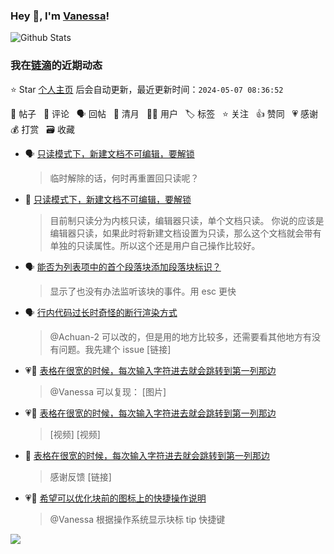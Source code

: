 ### Hey 👋, I'm [Vanessa](http://vanessa.b3log.org/)!

![Github Stats](https://github-readme-stats.vercel.app/api?username=Vanessa219&show_icons=true)

<!--events start -->

### 我在[链滴](https://ld246.com)的近期动态

⭐️ Star [个人主页](https://github.com/Vanessa219/Vanessa219) 后会自动更新，最近更新时间：`2024-05-07 08:36:52`

📝 帖子 &nbsp; 💬 评论 &nbsp; 🗣 回帖 &nbsp; 🌙 清月 &nbsp; 👨‍💻 用户 &nbsp; 🏷️ 标签 &nbsp; ⭐️ 关注 &nbsp; 👍 赞同 &nbsp; 💗 感谢 &nbsp; 💰 打赏 &nbsp; 🗃 收藏

* 🗣 [只读模式下，新建文档不可编辑，要解锁](https://ld246.com/article/1714830013629/comment/1714887040576#comments)

  > 临时解除的话，何时再重置回只读呢？
* 💬 [只读模式下，新建文档不可编辑，要解锁](https://ld246.com/article/1714830013629/comment/1714880682274#comments)

  > 目前制只读分为内核只读，编辑器只读，单个文档只读。 你说的应该是编辑器只读，如果此时将新建文档设置为只读，那么这个文档就会带有单独的只读属性。所以这个还是用户自己操作比较好。
* 🗣 [能否为列表项中的首个段落块添加段落块标识？](https://ld246.com/article/1714667429814/comment/1714812416801#comments)

  > 显示了也没有办法监听该块的事件。用 esc 更快
* 🗣 [行内代码过长时奇怪的断行渲染方式](https://ld246.com/article/1714223772557/comment/1714313897365#comments)

  > @Achuan-2 可以改的，但是用的地方比较多，还需要看其他地方有没有问题。我先建个 issue [链接]
* 💗💬 [表格在很宽的时候，每次输入字符进去就会跳转到第一列那边](https://ld246.com/article/1714793810071/comment/1714796006382#comments)

  > @Vanessa 可以复现： [图片]
* 💗📝 [表格在很宽的时候，每次输入字符进去就会跳转到第一列那边](https://ld246.com/article/1714793810071)

  > [视频] [视频]
* 💬 [表格在很宽的时候，每次输入字符进去就会跳转到第一列那边](https://ld246.com/article/1714793810071/comment/1714810545338#comments)

  > 感谢反馈 [链接]
* 💗💬 [希望可以优化块前的图标上的快捷操作说明](https://ld246.com/article/1714636083718/comment/1714640995328#comments)

  > @Vanessa 根据操作系统显示块标 tip 快捷键


<!--events end -->

<a title="Hits" target="_blank" href="https://github.com/Vanessa219/Vanessa219"><img src="https://hits.b3log.org/Vanessa219/Vanessa219.svg"></a>
